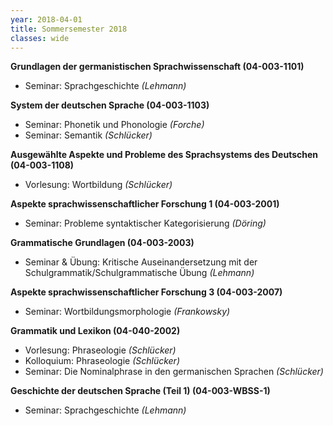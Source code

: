 ```yaml
---
year: 2018-04-01
title: Sommersemester 2018
classes: wide
---
```


**Grundlagen der germanistischen Sprachwissenschaft (04-003-1101)**

- Seminar: Sprachgeschichte *(Lehmann)*

**System der deutschen Sprache (04-003-1103)**

- Seminar: Phonetik und Phonologie *(Forche)*
- Seminar: Semantik *(Schlücker)*

**Ausgewählte Aspekte und Probleme des Sprachsystems des Deutschen (04-003-1108)**
- Vorlesung: Wortbildung *(Schlücker)*

**Aspekte sprachwissenschaftlicher Forschung 1 (04-003-2001)**
- Seminar: Probleme syntaktischer Kategorisierung *(Döring)*

**Grammatische Grundlagen (04-003-2003)**
- Seminar & Übung: Kritische Auseinandersetzung mit der Schulgrammatik/Schulgrammatische Übung *(Lehmann)*

**Aspekte sprachwissenschaftlicher Forschung 3 (04-003-2007)**
- Seminar: Wortbildungsmorphologie *(Frankowsky)*

**Grammatik und Lexikon (04-040-2002)**
- Vorlesung: Phraseologie *(Schlücker)*
- Kolloquium: Phraseologie *(Schlücker)*
- Seminar: Die Nominalphrase in den germanischen Sprachen *(Schlücker)*

**Geschichte der deutschen Sprache (Teil 1) (04-003-WBSS-1)**
- Seminar: Sprachgeschichte *(Lehmann)*